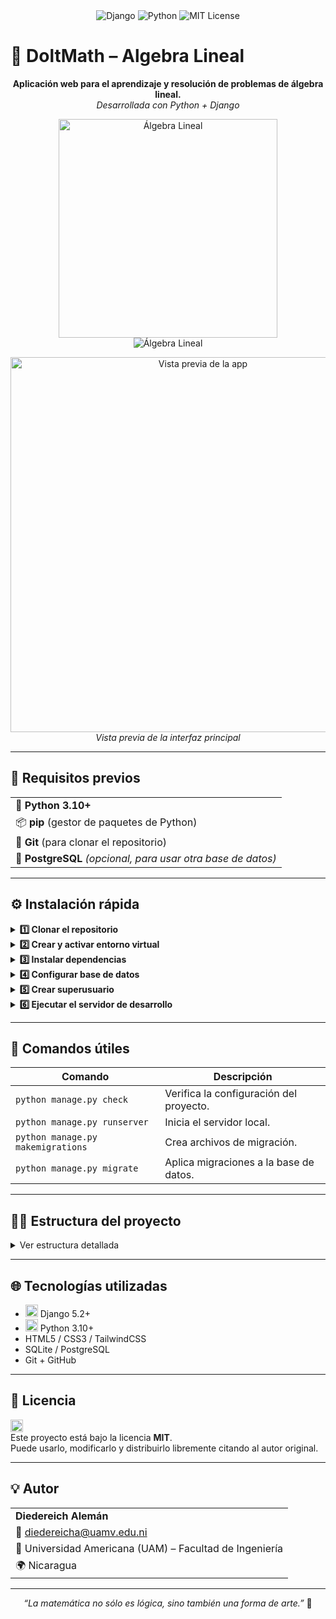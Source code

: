 <div align="center">
    <img src="https://img.shields.io/badge/Django-5.2+-green?logo=django" alt="Django">
    <img src="https://img.shields.io/badge/Python-3.10+-blue?logo=python" alt="Python">
    <img src="https://img.shields.io/badge/License-MIT-yellow?logo=license" alt="MIT License">
</div>

# 🧮 DoltMath – Algebra Lineal

<p align="center">
    <b>Aplicación web para el aprendizaje y resolución de problemas de álgebra lineal.</b><br>
    <i>Desarrollada con Python + Django</i>
</p>

<div align="center">
    <img src="https://raw.githubusercontent.com/daamaleman/DoltMath-AlgebraLineal/main/static/algebra/cover-matrix.png" alt="Álgebra Lineal" width="350"/>
    <br>
    <img src="https://img.icons8.com/color/96/000000/matrix.png" alt="Álgebra Lineal"/>
</div>

<p align="center">
    <img src="https://raw.githubusercontent.com/daamaleman/DoltMath-AlgebraLineal/main/static/algebra/app-preview.png" alt="Vista previa de la app" width="600"/>
    <br>
    <i>Vista previa de la interfaz principal</i>
</p>

---

## 🚀 Requisitos previos

<table>
	<tr><td>🐍 <b>Python 3.10+</b></td></tr>
	<tr><td>📦 <b>pip</b> (gestor de paquetes de Python)</td></tr>
	<tr><td>🧱 <b>Git</b> (para clonar el repositorio)</td></tr>
	<tr><td>🐘 <b>PostgreSQL</b> <i>(opcional, para usar otra base de datos)</i></td></tr>
</table>

---

## ⚙️ Instalación rápida

<details>
	<summary><b>1️⃣ Clonar el repositorio</b></summary>

    ```bash
    git clone https://github.com/usuario/DoltMath-AlgebraLineal.git
    cd DoltMath-AlgebraLineal
    ```

</details>

<details>
	<summary><b>2️⃣ Crear y activar entorno virtual</b></summary>

    <b>🪟 Windows (PowerShell)</b>
    ```bash
    python -m venv .venv
    .\.venv\Scripts\Activate.ps1
    ```

    <b>🐧 Linux / 🍎 macOS</b>
    ```bash
    python3 -m venv .venv
    source .venv/bin/activate
    ```
    <br>
    <i>💡 Verifique que aparezca <code>(.venv)</code> en la terminal antes de continuar.</i>

</details>

<details>
	<summary><b>3️⃣ Instalar dependencias</b></summary>

    ```bash
    pip install --upgrade pip
    pip install -r requirements.txt
    ```
    <br>
    <i>Si no existe <code>requirements.txt</code> actualizado:</i>
    ```bash
    pip freeze > requirements.txt
    ```

</details>

<details>
	<summary><b>4️⃣ Configurar base de datos</b></summary>

    <b>Por defecto se usa SQLite.</b>
    <br>
    <b>Inicializar migraciones:</b>
    ```bash
    python manage.py migrate
    ```
    <br>
    <i>⚙️ Para usar PostgreSQL, configure <code>DATABASES</code> en <code>config/settings.py</code> antes de migrar.</i>

</details>

<details>
	<summary><b>5️⃣ Crear superusuario</b></summary>

    ```bash
    python manage.py createsuperuser
    ```
    <br>
    <i>Complete correo, usuario y contraseña.<br>Acceda al panel en <code>/admin</code>.</i>

</details>

<details>
	<summary><b>6️⃣ Ejecutar el servidor de desarrollo</b></summary>

    ```bash
    python manage.py runserver
    ```
    <br>
    <b>Abra:</b> <a href="http://127.0.0.1:8000/">http://127.0.0.1:8000/</a>

</details>

---

## 🧰 Comandos útiles

<table>
	<thead>
		<tr><th>Comando</th><th>Descripción</th></tr>
	</thead>
	<tbody>
		<tr><td><code>python manage.py check</code></td><td>Verifica la configuración del proyecto.</td></tr>
		<tr><td><code>python manage.py runserver</code></td><td>Inicia el servidor local.</td></tr>
		<tr><td><code>python manage.py makemigrations</code></td><td>Crea archivos de migración.</td></tr>
		<tr><td><code>python manage.py migrate</code></td><td>Aplica migraciones a la base de datos.</td></tr>
	</tbody>
 </table>

---

## 🧑‍💻 Estructura del proyecto

<details>
    <summary>Ver estructura detallada</summary>
    <br>
    <img src="https://raw.githubusercontent.com/daamaleman/DoltMath-AlgebraLineal/main/static/algebra/project-structure.png" alt="Estructura del proyecto" width="600"/>
    <br>
    <pre>
DoltMath-AlgebraLineal/
│
├── algebra/                # App principal: lógica, vistas, urls, modelos
│   ├── logic/              # Funciones matemáticas y utilidades
│   ├── migrations/         # Migraciones de base de datos
│   ├── admin.py            # Configuración del admin
│   ├── models.py           # Modelos de datos
│   ├── views.py            # Vistas y controladores
│   └── urls.py             # Rutas de la app
│
├── core/                   # App base (usuarios, autenticación, etc.)
│   ├── migrations/         # Migraciones de base de datos
│   ├── admin.py            # Configuración del admin
│   ├── models.py           # Modelos de datos
│   ├── views.py            # Vistas y controladores
│   └── apps.py             # Configuración de la app
│
├── config/                 # Configuración global del proyecto
│   ├── settings.py         # Configuración principal
│   ├── urls.py             # Rutas globales
│   └── wsgi.py/asgi.py     # Interfaces de servidor
│
├── static/                 # Archivos estáticos (CSS, JS, imágenes)
│   └── algebra/            # Recursos de la app algebra
│
├── templates/              # Archivos HTML (vistas)
│   └── algebra/            # Vistas de la app algebra
│
├── manage.py               # Punto de entrada principal
├── requirements.txt        # Dependencias del entorno
├── db.sqlite3              # Base de datos por defecto
└── README.md               # Documentación principal
    </pre>
</details>

---

## 🌐 Tecnologías utilizadas

<ul>
	<li><img src="https://img.shields.io/badge/Django-5.2+-green?logo=django" height="20"> Django 5.2+</li>
	<li><img src="https://img.shields.io/badge/Python-3.10+-blue?logo=python" height="20"> Python 3.10+</li>
	<li>HTML5 / CSS3 / TailwindCSS</li>
	<li>SQLite / PostgreSQL</li>
	<li>Git + GitHub</li>
</ul>

---

## 📄 Licencia

<img src="https://img.shields.io/badge/License-MIT-yellow?logo=license" height="20"> <br>
Este proyecto está bajo la licencia <b>MIT</b>.<br>
Puede usarlo, modificarlo y distribuirlo libremente citando al autor original.

---

## 💡 Autor

<table>
	<tr><td><b>Diedereich Alemán</b></td></tr>
	<tr><td>📧 <a href="mailto:diedereicha@uamv.edu.ni">diedereicha@uamv.edu.ni</a></td></tr>
	<tr><td>💼 Universidad Americana (UAM) – Facultad de Ingeniería</td></tr>
	<tr><td>🌍 Nicaragua</td></tr>
</table>

---

<p align="center"><i>“La matemática no sólo es lógica, sino también una forma de arte.”</i> 🎨</p>
